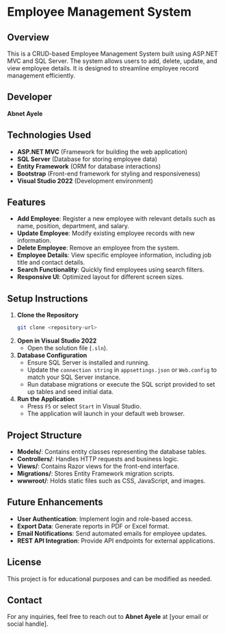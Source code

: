 # Employee Management System

## Overview
This is a CRUD-based Employee Management System built using ASP.NET MVC and SQL Server. The system allows users to add, delete, update, and view employee details. It is designed to streamline employee record management efficiently.

## Developer
**Abnet Ayele**

## Technologies Used
- **ASP.NET MVC** (Framework for building the web application)
- **SQL Server** (Database for storing employee data)
- **Entity Framework** (ORM for database interactions)
- **Bootstrap** (Front-end framework for styling and responsiveness)
- **Visual Studio 2022** (Development environment)

## Features
- **Add Employee**: Register a new employee with relevant details such as name, position, department, and salary.
- **Update Employee**: Modify existing employee records with new information.
- **Delete Employee**: Remove an employee from the system.
- **Employee Details**: View specific employee information, including job title and contact details.
- **Search Functionality**: Quickly find employees using search filters.
- **Responsive UI**: Optimized layout for different screen sizes.

## Setup Instructions
1. **Clone the Repository**
   ```sh
   git clone <repository-url>
   ```
2. **Open in Visual Studio 2022**
   - Open the solution file (`.sln`).
3. **Database Configuration**
   - Ensure SQL Server is installed and running.
   - Update the `connection string` in `appsettings.json` or `Web.config` to match your SQL Server instance.
   - Run database migrations or execute the SQL script provided to set up tables and seed initial data.
4. **Run the Application**
   - Press `F5` or select `Start` in Visual Studio.
   - The application will launch in your default web browser.

## Project Structure
- **Models/**: Contains entity classes representing the database tables.
- **Controllers/**: Handles HTTP requests and business logic.
- **Views/**: Contains Razor views for the front-end interface.
- **Migrations/**: Stores Entity Framework migration scripts.
- **wwwroot/**: Holds static files such as CSS, JavaScript, and images.

## Future Enhancements
- **User Authentication**: Implement login and role-based access.
- **Export Data**: Generate reports in PDF or Excel format.
- **Email Notifications**: Send automated emails for employee updates.
- **REST API Integration**: Provide API endpoints for external applications.

## License
This project is for educational purposes and can be modified as needed.

## Contact
For any inquiries, feel free to reach out to **Abnet Ayele** at [your email or social handle].

